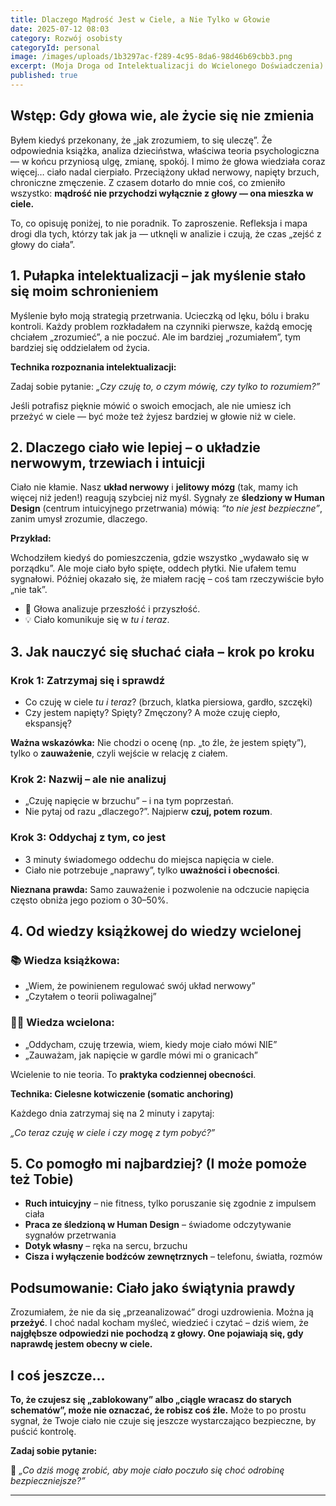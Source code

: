 ```yaml
---
title: Dlaczego Mądrość Jest w Ciele, a Nie Tylko w Głowie
date: 2025-07-12 08:03
category: Rozwój osobisty
categoryId: personal
image: /images/uploads/1b3297ac-f289-4c95-8da6-98d46b69cbb3.png
excerpt: (Moja Droga od Intelektualizacji do Wcielonego Doświadczenia)
published: true
---
```

<h2>Wstęp: Gdy głowa wie, ale życie się nie zmienia</h2>

<p>Byłem kiedyś przekonany, że „jak zrozumiem, to się uleczę”. Że odpowiednia książka, analiza dzieciństwa, właściwa teoria psychologiczna — w końcu przyniosą ulgę, zmianę, spokój. I mimo że głowa wiedziała coraz więcej… ciało nadal cierpiało. Przeciążony układ nerwowy, napięty brzuch, chroniczne zmęczenie. Z czasem dotarło do mnie coś, co zmieniło wszystko: <strong>mądrość nie przychodzi wyłącznie z głowy — ona mieszka w ciele.</strong></p>



<p>To, co opisuję poniżej, to nie poradnik. To zaproszenie. Refleksja i mapa drogi dla tych, którzy tak jak ja — utknęli w analizie i czują, że czas „zejść z głowy do ciała”.</p>



<h2>1. Pułapka intelektualizacji – jak myślenie stało się moim schronieniem</h2>

<p>Myślenie było moją strategią przetrwania. Ucieczką od lęku, bólu i braku kontroli. Każdy problem rozkładałem na czynniki pierwsze, każdą emocję chciałem „zrozumieć”, a nie poczuć. Ale im bardziej „rozumiałem”, tym bardziej się oddzielałem od życia.</p>



<p><strong>Technika rozpoznania intelektualizacji:</strong><br>

Zadaj sobie pytanie: <em>„Czy czuję to, o czym mówię, czy tylko to rozumiem?”</em><br>

Jeśli potrafisz pięknie mówić o swoich emocjach, ale nie umiesz ich przeżyć w ciele — być może też żyjesz bardziej w głowie niż w ciele.</p>



<h2>2. Dlaczego ciało wie lepiej – o układzie nerwowym, trzewiach i intuicji</h2>

<p>Ciało nie kłamie. Nasz <strong>układ nerwowy</strong> i <strong>jelitowy mózg</strong> (tak, mamy ich więcej niż jeden!) reagują szybciej niż myśl. Sygnały ze <strong>śledziony w Human Design</strong> (centrum intuicyjnego przetrwania) mówią: <em>“to nie jest bezpieczne”</em>, zanim umysł zrozumie, dlaczego.</p>



<p><strong>Przykład:</strong><br>

Wchodziłem kiedyś do pomieszczenia, gdzie wszystko „wydawało się w porządku”. Ale moje ciało było spięte, oddech płytki. Nie ufałem temu sygnałowi. Później okazało się, że miałem rację – coś tam rzeczywiście było „nie tak”.</p>



<ul>

  <li>🧠 Głowa analizuje przeszłość i przyszłość.</li>

  <li>💡 Ciało komunikuje się w <em>tu i teraz</em>.</li>

</ul>



<h2>3. Jak nauczyć się słuchać ciała – krok po kroku</h2>



<h3>Krok 1: Zatrzymaj się i sprawdź</h3>

<ul>

  <li>Co czuję w ciele <em>tu i teraz</em>? (brzuch, klatka piersiowa, gardło, szczęki)</li>

  <li>Czy jestem napięty? Spięty? Zmęczony? A może czuję ciepło, ekspansję?</li>

</ul>

<p><strong>Ważna wskazówka:</strong> Nie chodzi o ocenę (np. „to źle, że jestem spięty”), tylko o <strong>zauważenie</strong>, czyli wejście w relację z ciałem.</p>



<h3>Krok 2: Nazwij – ale nie analizuj</h3>

<ul>

  <li>„Czuję napięcie w brzuchu” – i na tym poprzestań.</li>

  <li>Nie pytaj od razu „dlaczego?”. Najpierw <strong>czuj, potem rozum</strong>.</li>

</ul>



<h3>Krok 3: Oddychaj z tym, co jest</h3>

<ul>

  <li>3 minuty świadomego oddechu do miejsca napięcia w ciele.</li>

  <li>Ciało nie potrzebuje „naprawy”, tylko <strong>uważności i obecności</strong>.</li>

</ul>



<p><strong>Nieznana prawda:</strong> Samo zauważenie i pozwolenie na odczucie napięcia często obniża jego poziom o 30–50%.</p>



<h2>4. Od wiedzy książkowej do wiedzy wcielonej</h2>



<h3>📚 Wiedza książkowa:</h3>

<ul>

  <li>„Wiem, że powinienem regulować swój układ nerwowy”</li>

  <li>„Czytałem o teorii poliwagalnej”</li>

</ul>



<h3>🧘‍♂️ Wiedza wcielona:</h3>

<ul>

  <li>„Oddycham, czuję trzewia, wiem, kiedy moje ciało mówi NIE”</li>

  <li>„Zauważam, jak napięcie w gardle mówi mi o granicach”</li>

</ul>



<p>Wcielenie to nie teoria. To <strong>praktyka codziennej obecności</strong>.</p>



<p><strong>Technika: Cielesne kotwiczenie (somatic anchoring)</strong><br>

Każdego dnia zatrzymaj się na 2 minuty i zapytaj:<br>

<em>„Co teraz czuję w ciele i czy mogę z tym pobyć?”</em></p>



<h2>5. Co pomogło mi najbardziej? (I może pomoże też Tobie)</h2>

<ul>

  <li><strong>Ruch intuicyjny</strong> – nie fitness, tylko poruszanie się zgodnie z impulsem ciała</li>

  <li><strong>Praca ze śledzioną w Human Design</strong> – świadome odczytywanie sygnałów przetrwania</li>

  <li><strong>Dotyk własny</strong> – ręka na sercu, brzuchu</li>

  <li><strong>Cisza i wyłączenie bodźców zewnętrznych</strong> – telefonu, światła, rozmów</li>

</ul>



<h2>Podsumowanie: Ciało jako świątynia prawdy</h2>

<p>Zrozumiałem, że nie da się „przeanalizować” drogi uzdrowienia. Można ją <strong>przeżyć</strong>. I choć nadal kocham myśleć, wiedzieć i czytać – dziś wiem, że <strong>najgłębsze odpowiedzi nie pochodzą z głowy. One pojawiają się, gdy naprawdę jestem obecny w ciele.</strong></p>



<h2>I coś jeszcze…</h2>

<p><strong>To, że czujesz się „zablokowany” albo „ciągle wracasz do starych schematów”, może nie oznaczać, że robisz coś źle.</strong> Może to po prostu sygnał, że Twoje ciało nie czuje się jeszcze wystarczająco bezpieczne, by puścić kontrolę.</p>



<p><strong>Zadaj sobie pytanie:</strong><br>

🧩 <em>„Co dziś mogę zrobić, aby moje ciało poczuło się choć odrobinę bezpieczniejsze?”</em></p>



<hr>
